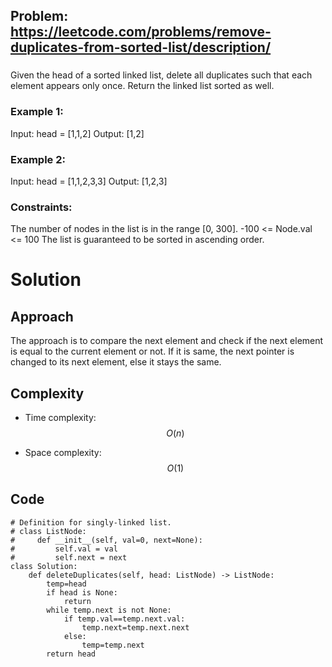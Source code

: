 ## Problem: https://leetcode.com/problems/remove-duplicates-from-sorted-list/description/
### 
Given the head of a sorted linked list, delete all duplicates such that each element appears only once. Return the linked list sorted as well.

### Example 1:
Input: head = [1,1,2]
Output: [1,2]

### Example 2:
Input: head = [1,1,2,3,3]
Output: [1,2,3]

### Constraints:
The number of nodes in the list is in the range [0, 300].
-100 <= Node.val <= 100
The list is guaranteed to be sorted in ascending order.

# Solution
## Approach
The approach is to compare the next element and check if the next element is equal to the current element or not. If it is same, the next pointer is changed to its next element, else it stays the same.

## Complexity
- Time complexity:
$$O(n)$$

- Space complexity:
$$O(1)$$

## Code
```python3 []
# Definition for singly-linked list.
# class ListNode:
#     def __init__(self, val=0, next=None):
#         self.val = val
#         self.next = next
class Solution:
    def deleteDuplicates(self, head: ListNode) -> ListNode:
        temp=head
        if head is None:
            return 
        while temp.next is not None:
            if temp.val==temp.next.val:
                temp.next=temp.next.next
            else:
                temp=temp.next
        return head
```

